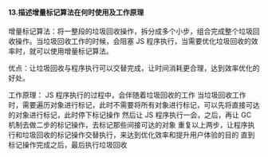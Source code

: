 #### 13.描述增量标记算法在何时使用及工作原理

增量标记算法：将一整段的垃圾回收操作，拆分成多个小步，组合完成整个垃圾回收操作。当垃圾回收工作的时候，会阻塞 JS 程序执行，当需要优化垃圾回收的效率时，就可以使用增量标记算法。

优点：让垃圾回收与程序执行可以交替完成，让时间消耗更合理，达到效率优化的好处。

工作原理：
JS 程序执行的过程中，会伴随着垃圾回收的工作
当垃圾回收工作时，需要遍历对象进行标记，此时不需要将所有对象进行标记，可以先将直接可达的对象进行标记，此时停下标记操作
然后让 JS 程序执行一会，之后，再让 GC 机制去做二步的标记操作，去标记那些间接可达的对象
重复以上两步，让程序执行和垃圾回收的标记操作交替执行，来达到优化效率和提升用户体验的目的
直到标记操作完成之后，最后执行垃圾回收
